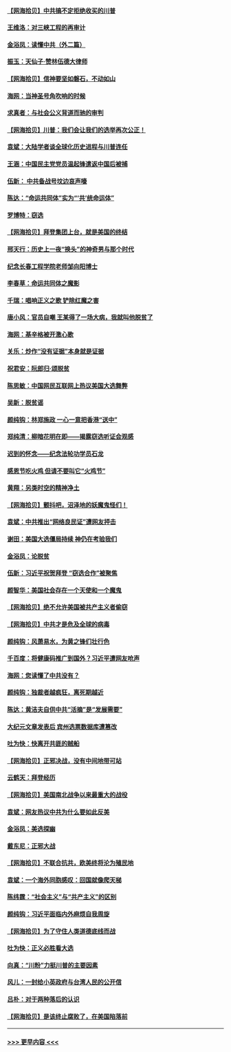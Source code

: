 #### [【网海拾贝】中共搞不定拒绝收买的川普](../pages/nsc993/n12598955.md?t=12062302) 
#### [王维洛：对三峡工程的再审计](../pages/nsc993/n12598436.md?t=12062302) 
#### [金浴凤：读懂中共（外二篇）](../pages/nsc993/n12597943.md?t=12062302) 
#### [振玉：天仙子‧赞林伍德大律师](../pages/nsc993/n12597929.md?t=12062302) 
#### [【网海拾贝】信神要坚如磐石，不动如山](../pages/nsc993/n12597901.md?t=12062302) 
#### [海网：当神圣号角吹响的时候](../pages/nsc993/n12595891.md?t=12062302) 
#### [求真者：与社会公义背道而驰的审判](../pages/nsc993/n12595868.md?t=12062302) 
#### [【网海拾贝】川普：我们会让我们的选举再次公正！](../pages/nsc993/n12594930.md?t=12062302) 
#### [袁斌：大陆学者谈全球化历史进程与川普连任](../pages/nsc993/n12594690.md?t=12062302) 
#### [王涵：中国民主党党员温起锋遣返中国后被捕](../pages/nsc993/n12594540.md?t=12062302) 
#### [伍新： 中共备战号坟边哀声嚎](../pages/nsc993/n12593086.md?t=12062302) 
#### [陈达：“命运共同体”实为“‘共’统命运体”](../pages/nsc993/n12590865.md?t=12062302) 
#### [罗博特：窃选](../pages/nsc993/n12590619.md?t=12062302) 
#### [【网海拾贝】拜登集团上台，就是美国的终结](../pages/nsc993/n12589725.md?t=12062302) 
#### [邢天行：历史上一夜“换头”的神奇男与那个时代](../pages/nsc993/n12589424.md?t=12062302) 
#### [纪念长春工程学院老师邹向阳博士](../pages/nsc993/n12585390.md?t=12062302) 
#### [李春草：命运共同体之魔影](../pages/nsc993/n12585026.md?t=12062302) 
#### [千瑞：唱响正义之歌 铲除红魔之害](../pages/nsc993/n12585002.md?t=12062302) 
#### [唐小风：官员自嘲 王某得了一场大病，我就叫他脱贫了](../pages/nsc993/n12584981.md?t=12062302) 
#### [海网：基辛格被开激心歌](../pages/nsc993/n12584946.md?t=12062302) 
#### [关乐：炒作“没有证据”本身就是证据](../pages/nsc993/n12583146.md?t=12062302) 
#### [祝君安：阮郎归‧颂脱贫](../pages/nsc993/n12583119.md?t=12062302) 
#### [陈思敏：中国网民互联网上热议美国大选舞弊](../pages/nsc993/n12582845.md?t=12062302) 
#### [吴新：脱贫谣](../pages/nsc993/n12580839.md?t=12062302) 
#### [颜纯钩：林郑施政 一心一意把香港“送中”](../pages/nsc993/n12580805.md?t=12062302) 
#### [郑纯清：柳暗花明在即——揭露窃选听证会观感](../pages/nsc993/n12580795.md?t=12062302) 
#### [迟到的怀念——纪念法轮功学员石龙](../pages/nsc993/n12580245.md?t=12062302) 
#### [感恩节吃火鸡  但请不要叫它“火鸡节”](../pages/nsc993/n12580252.md?t=12062302) 
#### [黄翔：另类时空的精神净土](../pages/nsc993/n12578638.md?t=12062302) 
#### [【网海拾贝】颤抖吧，沼泽地的妖魔鬼怪们！](../pages/nsc993/n12578552.md?t=12062302) 
#### [袁斌：中共推出“网络良民证”遭网友抨击](../pages/nsc993/n12578511.md?t=12062302) 
#### [谢田：美国大选僵局持续 神仍在考验我们](../pages/nsc993/n12577432.md?t=12062302) 
#### [金浴凤：论脱贫](../pages/nsc993/n12576386.md?t=12062302) 
#### [伍新：习近平祝贺拜登 “窃选合作”被聚焦](../pages/nsc993/n12576358.md?t=12062302) 
#### [颜智华：美国社会存在一个天使和一个魔鬼](../pages/nsc993/n12574299.md?t=12062302) 
#### [【网海拾贝】绝不允许美国被共产主义者偷窃](../pages/nsc993/n12573396.md?t=12062302) 
#### [【网海拾贝】中共才是危及全球的病毒](../pages/nsc993/n12571204.md?t=12062302) 
#### [颜纯钩：风萧易水，为黄之锋们壮行色](../pages/nsc993/n12571487.md?t=12062302) 
#### [千百度：将健康码推广到国外？习近平遭网友呛声](../pages/nsc993/n12570808.md?t=12062302) 
#### [海网：您读懂了中共没有？](../pages/nsc993/n12570487.md?t=12062302) 
#### [颜纯钩：独裁者越疯狂，离死期越近](../pages/nsc993/n12569055.md?t=12062302) 
#### [陈达：黄洁夫自供中共“活摘”是“发展需要”](../pages/nsc993/n12568541.md?t=12062302) 
#### [大纪元文章发表后 宾州选票数据库遭篡改](../pages/nsc993/n12568105.md?t=12062302) 
#### [吐为快：快离开共匪的贼船](../pages/nsc993/n12568462.md?t=12062302) 
#### [【网海拾贝】正邪决战，没有中间地带可站](../pages/nsc993/n12568439.md?t=12062302) 
#### [云鹤天：拜登经历](../pages/nsc993/n12567294.md?t=12062302) 
#### [【网海拾贝】美国南北战争以来最重大的战役](../pages/nsc993/n12567247.md?t=12062302) 
#### [袁斌：网友热议中共为什么要如此反美](../pages/nsc993/n12567162.md?t=12062302) 
#### [金浴凤：美选探幽](../pages/nsc993/n12567147.md?t=12062302) 
#### [戴东尼：正邪大战](../pages/nsc993/n12567033.md?t=12062302) 
#### [【网海拾贝】不联合抗共，欧美终将沦为殖民地](../pages/nsc993/n12565068.md?t=12062302) 
#### [袁斌：一个海外同胞感叹：回国就像爬天梯](../pages/nsc993/n12564986.md?t=12062302) 
#### [陈纬霆：“社会主义”与“共产主义”的区别](../pages/nsc993/n12562417.md?t=12062302) 
#### [颜纯钩：习近平面临内外麻烦自我周旋](../pages/nsc993/n12563356.md?t=12062302) 
#### [【网海拾贝】为了守住人类道德底线而战](../pages/nsc993/n12562542.md?t=12062302) 
#### [吐为快：正义必胜看大选](../pages/nsc993/n12561967.md?t=12062302) 
#### [向真：“川粉”力挺川普的主要因素](../pages/nsc993/n12560774.md?t=12062302) 
#### [风儿：一封给小英政府与台湾人民的公开信](../pages/nsc993/n12560581.md?t=12062302) 
#### [吕朴：对于两种落后的认识](../pages/nsc993/n12560492.md?t=12062302) 
#### [【网海拾贝】是该终止腐败了，在美国陷落前](../pages/nsc993/n12559936.md?t=12062302) 

----
#### [ >>> 更早内容 <<< ](../indexes/nsc993-earlier.md)
